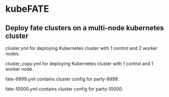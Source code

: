 # kubeFATE
## Deploy fate clusters on a multi-node kubernetes cluster 

cluster.yml for deploying Kubernetes cluster with 1 control and 2 worker nodes.

cluster_copy.yml for deploying Kubernetes cluster with 1 control and 1 worker node.

fate-9999.yml contains cluster config for party-9999.

fate-10000.yml contains cluster config for party-10000.
